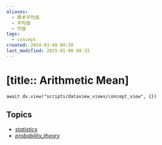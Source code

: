 ```yaml
---
aliases:
  - 算术平均值
  - 平均值
  - 均值
tags:
  - concept
created: 2024-03-08 09:58
last_modified: 2025-01-08 09:33
---
```


# [title:: Arithmetic Mean]

```dataviewjs
await dv.view("scripts/dataview_views/concept_view", {})
```

## Topics

- [_statistics_](_statistics_.md)
- [_probability_theory_](_probability_theory_.md)
